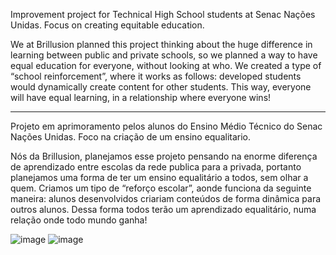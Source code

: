 

Improvement project for Technical High School students at Senac Nações Unidas. Focus on creating equitable education.

We at Brillusion planned this project thinking about the huge difference in learning between public and private schools, so we planned a way to have equal education for everyone, without looking at who. We created a type of “school reinforcement”, where it works as follows: developed students would dynamically create content for other students. This way, everyone will have equal learning, in a relationship where everyone wins!

------------------------------------------------------------------------------------------------------------------------------------------------------------------------------------------------------
Projeto em aprimoramento pelos alunos do Ensino Médio Técnico do Senac Nações Unidas. Foco na criação de um ensino equalitario.

Nós da Brillusion, planejamos esse projeto pensando na enorme diferença de aprendizado entre escolas da rede publica para a privada, portanto planejamos uma forma de ter um ensino equalitário a todos, sem olhar a quem. Criamos um tipo de “reforço escolar”, aonde funciona da seguinte maneira: alunos desenvolvidos criariam conteúdos de forma dinâmica para outros alunos. Dessa forma todos terão um aprendizado equalitário, numa relação onde todo mundo ganha!

![image](https://github.com/CaioLariel/Brillusion-Project/assets/112914813/f285a8da-9801-4648-9cfd-d506dc335323)
![image](https://github.com/CaioLariel/Brillusion-Project/assets/112914813/a6d688dd-f8c6-4910-aeeb-d12ad0a14b6d)

